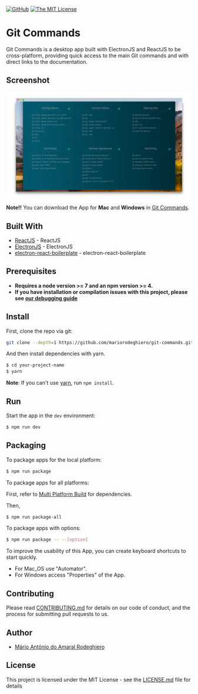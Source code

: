 [![GitHub](https://img.shields.io/github/tag/mariorodeghiero/git-commands.svg?style=flat-square)](https://github.com/mariorodeghiero/git-commands/tags)
[![The MIT License](https://img.shields.io/badge/license-MIT-orange.svg?style=flat-square)](http://opensource.org/licenses/MIT)

# Git Commands

Git Commands is a desktop app built with ElectronJS and ReactJS to be cross-platform, providing quick access to the main Git commands and with direct links to the documentation.

## Screenshot

![Git Commands](./resources/screenShot-1.png)

**Note!!** You can download the App for **Mac** and **Windows** in [Git Commands](https://mariorodeghiero.com/git-commands/).

## Built With

* [ReactJS](https://reactjs.org) - ReactJS
* [ElectronJS](https://electronjs.org) - ElectronJS
* [electron-react-boilerplate](https://github.com/chentsulin/electron-react-boilerplate) - electron-react-boilerplate

## Prerequisites

* **Requires a node version >= 7 and an npm version >= 4.**
* **If you have installation or compilation issues with this project, please see [our debugging guide](https://github.com/mariorodeghiero/git-commands/issues/2)**

## Install

First, clone the repo via git:

```bash
git clone --depth=1 https://github.com/mariorodeghiero/git-commands.git your-project-name
```

And then install dependencies with yarn.

```bash
$ cd your-project-name
$ yarn
```

**Note**: If you can't use [yarn](https://github.com/yarnpkg/yarn), run `npm install`.

## Run

Start the app in the `dev` environment:

```bash
$ npm run dev
```

## Packaging

To package apps for the local platform:

```bash
$ npm run package
```

To package apps for all platforms:

First, refer to [Multi Platform Build](https://www.electron.build/multi-platform-build) for dependencies.

Then,

```bash
$ npm run package-all
```

To package apps with options:

```bash
$ npm run package -- --[option]
```

To improve the usability of this App, you can create keyboard shortcuts to start quickly.

* For Mac_OS use "Automator".
* For Windows access "Properties" of the App.

## Contributing

Please read [CONTRIBUTING.md](CONTRIBUTING.md) for details on our code of conduct, and the process for submitting pull requests to us.

## Author

* [Mário Antônio do Amaral Rodeghiero](https://github.com/mariorodeghiero)

## License

This project is licensed under the MIT License - see the [LICENSE.md](LICENSE.md) file for details
